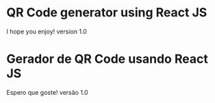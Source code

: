 # QR Code generator using React JS
I hope you enjoy! version 1.0

# Gerador de QR Code usando React JS
Espero que goste! versão 1.0